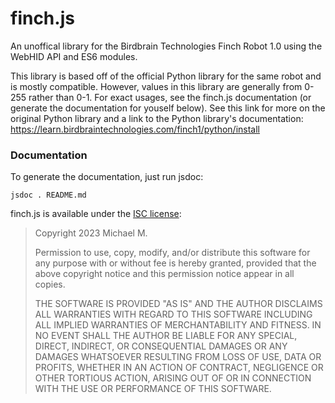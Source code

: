 # finch.js
An unoffical library for the Birdbrain Technologies Finch Robot 1.0 using
the WebHID API and ES6 modules.

This library is based off of the official Python library for the same robot and
is mostly compatible. However, values in this library are generally from 0-255
rather than 0-1. For exact usages, see the finch.js documentation (or generate
the documentation for youself below). See this link for more on the original
Python library and a link to the Python library's documentation:
https://learn.birdbraintechnologies.com/finch1/python/install

### Documentation
To generate the documentation, just run jsdoc:
```
jsdoc . README.md
```

finch.js is available under the
[ISC license](https://choosealicense.com/licenses/isc/):
> Copyright 2023 Michael M.
>
> Permission to use, copy, modify, and/or distribute this software for any
> purpose with or without fee is hereby granted, provided that the above
> copyright notice and this permission notice appear in all copies.
>
> THE SOFTWARE IS PROVIDED "AS IS" AND THE AUTHOR DISCLAIMS ALL WARRANTIES
> WITH REGARD TO THIS SOFTWARE INCLUDING ALL IMPLIED WARRANTIES OF
> MERCHANTABILITY AND FITNESS. IN NO EVENT SHALL THE AUTHOR BE LIABLE FOR ANY
> SPECIAL, DIRECT, INDIRECT, OR CONSEQUENTIAL DAMAGES OR ANY DAMAGES
> WHATSOEVER RESULTING FROM LOSS OF USE, DATA OR PROFITS, WHETHER IN AN ACTION
> OF CONTRACT, NEGLIGENCE OR OTHER TORTIOUS ACTION, ARISING OUT OF OR IN
> CONNECTION WITH THE USE OR PERFORMANCE OF THIS SOFTWARE.

